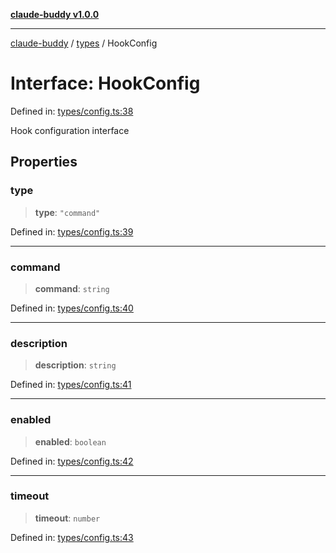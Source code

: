 [**claude-buddy v1.0.0**](../../README.md)

***

[claude-buddy](../../modules.md) / [types](../README.md) / HookConfig

# Interface: HookConfig

Defined in: [types/config.ts:38](https://github.com/gsetsero/assistant-integration/blob/911ddf7680199ad668404c191ed66335473fdc65/claude-buddy/src/types/config.ts#L38)

Hook configuration interface

## Properties

### type

> **type**: `"command"`

Defined in: [types/config.ts:39](https://github.com/gsetsero/assistant-integration/blob/911ddf7680199ad668404c191ed66335473fdc65/claude-buddy/src/types/config.ts#L39)

***

### command

> **command**: `string`

Defined in: [types/config.ts:40](https://github.com/gsetsero/assistant-integration/blob/911ddf7680199ad668404c191ed66335473fdc65/claude-buddy/src/types/config.ts#L40)

***

### description

> **description**: `string`

Defined in: [types/config.ts:41](https://github.com/gsetsero/assistant-integration/blob/911ddf7680199ad668404c191ed66335473fdc65/claude-buddy/src/types/config.ts#L41)

***

### enabled

> **enabled**: `boolean`

Defined in: [types/config.ts:42](https://github.com/gsetsero/assistant-integration/blob/911ddf7680199ad668404c191ed66335473fdc65/claude-buddy/src/types/config.ts#L42)

***

### timeout

> **timeout**: `number`

Defined in: [types/config.ts:43](https://github.com/gsetsero/assistant-integration/blob/911ddf7680199ad668404c191ed66335473fdc65/claude-buddy/src/types/config.ts#L43)
